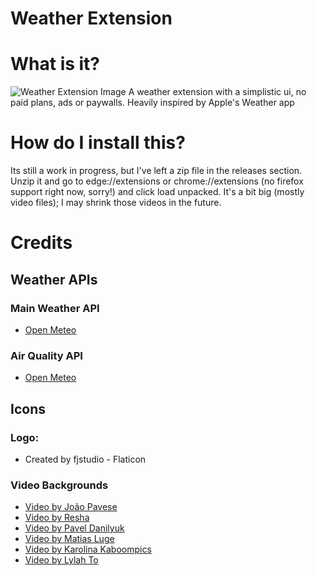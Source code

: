 # Weather Extension

# What is it?
![Weather Extension Image](https://i.ibb.co/7jQXLgz/Screenshot-2024-08-28-10-14-13-AM.png)
A weather extension with a simplistic ui, no paid plans, ads or paywalls.
Heavily inspired by Apple's Weather app

# How do I install this?
Its still a work in progress, but I've left a zip file in the releases section. Unzip it and go to edge://extensions or chrome://extensions (no firefox support right now, sorry!) and click load unpacked. It's a bit big (mostly video files); I may shrink those videos in the future.

# Credits

## Weather APIs

### Main Weather API
- [Open Meteo](https://open-meteo.com/)

### Air Quality API
- [Open Meteo](https://open-meteo.com/en/docs/air-quality-api)

## Icons

### Logo: 
- Created by fjstudio - Flaticon

### Video Backgrounds
- [Video by João Pavese](https://www.pexels.com/video/time-lapse-of-cloud-formations-6707366/)
- [Video by Resha](https://www.pexels.com/video/time-lapse-of-blue-sky-3909741/)
- [Video by Pavel Danilyuk](https://www.pexels.com/video/flowers-rain-motion-green-4536559/)
- [Video by Matias Luge](https://www.pexels.com/video/heavy-rain-falling-over-a-german-village-during-a-thunderstorm-13948020/)
- [Video by Karolina Kaboompics](https://www.pexels.com/video/snow-fall-footage-with-blurry-tree-background-6620814/)
- [Video by Lylah To](https://www.pexels.com/video/foggy-morning-in-sapa-27733274/)

